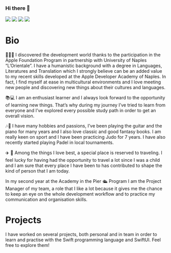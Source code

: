 ### Hi there 👋

[![](https://img.shields.io/badge/iOS-Developer-orange)](#)
[![](https://img.shields.io/badge/Platforms-iPhone&iPad-blue)](#)
[![](https://img.shields.io/badge/Language-Swift-brightgreen)](#)
[![](https://img.shields.io/badge/Framework-SwiftUI-lightblue)](#)
# Bio

 🍎🧑‍🎓 I discovered the development world thanks to the participation in the Apple Foundation Program in partnership with University of Naples “L’Orientale”. I have a humanistic background with a degree in Languages, Literatures and Translation which I strongly believe can be an added value to my recent skills developed at the Apple Developer Academy of Naples. In fact, I find myself at ease in multicultural environments and I love meeting new people and discovering new things about their cultures and languages. 

 📚💻 I am an enthusiast learner and I always look forward to the opportunity of learning new things. That’s why during my journey I’ve tried to learn from everyone and I’ve explored every possible study path in order to get an overall vision. 

🎶🥋 I have many hobbies and passions, I’ve been playing the guitar and the piano for many years and I also love classic and good fantasy books. I am really keen on sport and I have been practicing Judo for 7 years. I have also recently started playing Padel in local tournaments. 

✈️ 🧳 Among the things I love best, a special place is reserved to traveling. I feel lucky for having had the opportunity to travel a lot since I was a child and I am sure that every place I have been to has contributed to shape the kind of person that I am today. 

In my second year at the Academy in the Pier 🛳 Program I am the Project Manager of my team, a role that I like a lot because it gives me the chance to keep an eye on the whole development workflow and to practice my communication and organisation skills.
# Projects 
I have worked on several projects, both personal and in team in order to learn and practise with the Swift programming language and SwiftUI. Feel free to explore them! 
<!--
**alessia-andrisani/alessia-andrisani** is a ✨ _special_ ✨ repository because its `README.md` (this file) appears on your GitHub profile.

Here are some ideas to get you started:

- 🔭 I’m currently working on ...
- 🌱 I’m currently learning ...
- 👯 I’m looking to collaborate on ...
- 🤔 I’m looking for help with ...
- 💬 Ask me about ...
- 📫 How to reach me: ...
- 😄 Pronouns: ...
- ⚡ Fun fact: ...
-->
